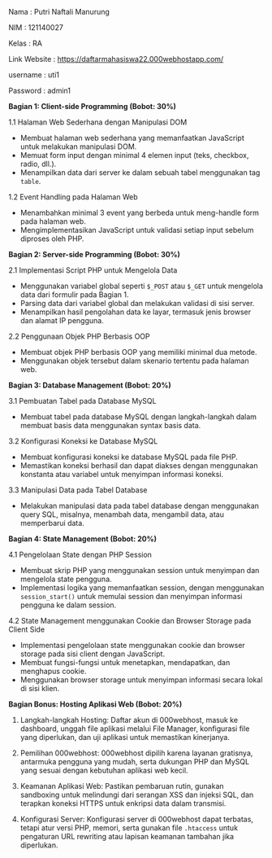 Nama : Putri Naftali Manurung

NIM : 121140027

Kelas : RA

Link Website : https://daftarmahasiswa22.000webhostapp.com/

username : uti1 

Password : admin1

**Bagian 1: Client-side Programming (Bobot: 30%)**

1.1 Halaman Web Sederhana dengan Manipulasi DOM
   - Membuat halaman web sederhana yang memanfaatkan JavaScript untuk melakukan manipulasi DOM.
   - Memuat form input dengan minimal 4 elemen input (teks, checkbox, radio, dll.).
   - Menampilkan data dari server ke dalam sebuah tabel menggunakan tag `table`.

1.2 Event Handling pada Halaman Web
   - Menambahkan minimal 3 event yang berbeda untuk meng-handle form pada halaman web.
   - Mengimplementasikan JavaScript untuk validasi setiap input sebelum diproses oleh PHP.

**Bagian 2: Server-side Programming (Bobot: 30%)**

2.1 Implementasi Script PHP untuk Mengelola Data
   - Menggunakan variabel global seperti `$_POST` atau `$_GET` untuk mengelola data dari formulir pada Bagian 1.
   - Parsing data dari variabel global dan melakukan validasi di sisi server.
   - Menampilkan hasil pengolahan data ke layar, termasuk jenis browser dan alamat IP pengguna.

2.2 Penggunaan Objek PHP Berbasis OOP
   - Membuat objek PHP berbasis OOP yang memiliki minimal dua metode.
   - Menggunakan objek tersebut dalam skenario tertentu pada halaman web.

**Bagian 3: Database Management (Bobot: 20%)**

3.1 Pembuatan Tabel pada Database MySQL
   - Membuat tabel pada database MySQL dengan langkah-langkah dalam membuat basis data menggunakan syntax basis data.

3.2 Konfigurasi Koneksi ke Database MySQL
   - Membuat konfigurasi koneksi ke database MySQL pada file PHP.
   - Memastikan koneksi berhasil dan dapat diakses dengan menggunakan konstanta atau variabel untuk menyimpan informasi koneksi.

3.3 Manipulasi Data pada Tabel Database
   - Melakukan manipulasi data pada tabel database dengan menggunakan query SQL, misalnya, menambah data, mengambil data, atau memperbarui data.

**Bagian 4: State Management (Bobot: 20%)**

4.1 Pengelolaan State dengan PHP Session
   - Membuat skrip PHP yang menggunakan session untuk menyimpan dan mengelola state pengguna.
   - Implementasi logika yang memanfaatkan session, dengan menggunakan `session_start()` untuk memulai session dan menyimpan informasi pengguna ke dalam session.

4.2 State Management menggunakan Cookie dan Browser Storage pada Client Side
   - Implementasi pengelolaan state menggunakan cookie dan browser storage pada sisi client dengan JavaScript.
   - Membuat fungsi-fungsi untuk menetapkan, mendapatkan, dan menghapus cookie.
   - Menggunakan browser storage untuk menyimpan informasi secara lokal di sisi klien.
     
**Bagian Bonus: Hosting Aplikasi Web (Bobot: 20%)**

1. Langkah-langkah Hosting:
   Daftar akun di 000webhost, masuk ke dashboard, unggah file aplikasi melalui File Manager, konfigurasi file yang diperlukan, dan uji aplikasi untuk memastikan kinerjanya.

2. Pemilihan 000webhost:
   000webhost dipilih karena layanan gratisnya, antarmuka pengguna yang mudah, serta dukungan PHP dan MySQL yang sesuai dengan kebutuhan aplikasi web kecil.

3. Keamanan Aplikasi Web:
   Pastikan pembaruan rutin, gunakan sandboxing untuk melindungi dari serangan XSS dan injeksi SQL, dan terapkan koneksi HTTPS untuk enkripsi data dalam transmisi.

4. Konfigurasi Server:
   Konfigurasi server di 000webhost dapat terbatas, tetapi atur versi PHP, memori, serta gunakan file `.htaccess` untuk pengaturan URL rewriting atau lapisan keamanan tambahan jika diperlukan.

